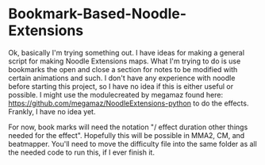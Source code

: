 # Bookmark-Based-Noodle-Extensions
Ok, basically I'm trying something out. I have ideas for making a general script for making Noodle Extensions maps. What I'm trying to do is use bookmarks the open and close a section for notes to be modified with certain animations and such. I don't have any experience with noodle before starting this project, so I have no idea if this is either useful or possible. I might use the modulecreated by megamaz found here: https://github.com/megamaz/NoodleExtensions-python to do the effects. Frankly, I have no idea yet.

For now, book marks will need the notation "/ effect duration other things needed for the effect". Hopefully this will be possible in MMA2, CM, and beatmapper. You'll need to move the difficulty file into the same folder as all the needed code to run this, if I ever finish it. 
